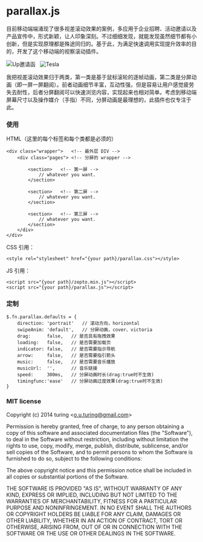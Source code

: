 parallax.js
===========

目前移动端端涌现了很多视差滚动效果的案例，多应用于企业招聘、活动邀请以及产品宣传中，形式新颖，让人印象深刻。不过细细发现，就能发现虽然细节都有小创新，但是实现原理都是殊途同归的。基于此，为满足快速调用实现提升效率的目的，开发了这个移动端的视察滚动插件。

![Up邀请函](https://raw.githubusercontent.com/hahnzhu/parallax.js/master/assets/gif/invitation.gif)&nbsp;&nbsp;&nbsp;![Tesla](https://raw.githubusercontent.com/hahnzhu/parallax.js/master/assets/gif/tesla.gif)

我把视差滚动效果归于两类，第一类是基于鼠标滚轮的逐帧动画，第二类是分屏动画（即一屏一屏翻阅）。前者动画细节丰富，互动性强，但是容易让用户感觉疲劳失去耐性，后者分屏翻阅可以快速浏览内容，实现起来也相对简单。考虑到移动端屏幕尺寸以及操作媒介（手指）不同，分屏动画是最理想的，此插件也仅专注于此。



### 使用

HTML（这里的每个标签和每个类都是必须的）
```
<div class="wrapper">	<!-- 最外层 DIV -->
	<div class="pages">	<!-- 分屏的 wrapper -->
		
		<section>	<!-- 第一屏 -->
		   	// whatever you want.
		</section>
	
		<section>	<!-- 第二屏 -->
			// whatever you want.
		</section>
	
		<section>	<!-- 第三屏 -->
			// whatever you want.
		</section>
	</div>
</div>
```

CSS 引用：
```
<style rel="stylesheet" href="{your path}/parallax.css"></style>
```

JS 引用：
```
<script src="{your path}/zepto.min.js"></script>
<script src="{your path}/parallax.js"></script>
```

### 定制
```
$.fn.parallax.defaults = {
	direction: 'portrait'	// 滚动方向，horizontal
	swipeAnim: 'default', 	// 分屏动画，cover、victoria
	drag:      false,  	// 是否具有拖拽效果
	loading:   false,  	// 是否需要加载页
	indicator: false,  	// 是否需要指示导航
	arrow:     false,  	// 是否需要指引箭头
	music:     false,  	// 是否需要音乐播放
	musicUrl:  '',     	// 音乐链接
	speed:     300ms,  	// 分屏动画时长(drag:true时不生效)
	timingfunc:'ease' 	// 分屏动画过度效果(drag:true时不生效)
}

```






### MIT license

Copyright (c) 2014 turing <[o.u.turing@gmail.com](mailto:o.u.turing@gmail.com)>

Permission is hereby granted, free of charge, to any person obtaining a copy of this software and associated documentation files (the "Software"), to deal in the Software without restriction, including without limitation the rights to use, copy, modify, merge, publish, distribute, sublicense, and/or sell copies of the Software, and to permit persons to whom the Software is furnished to do so, subject to the following conditions:

The above copyright notice and this permission notice shall be included in all copies or substantial portions of the Software.

THE SOFTWARE IS PROVIDED "AS IS", WITHOUT WARRANTY OF ANY KIND, EXPRESS OR IMPLIED, INCLUDING BUT NOT LIMITED TO THE WARRANTIES OF MERCHANTABILITY, FITNESS FOR A PARTICULAR PURPOSE AND NONINFRINGEMENT. IN NO EVENT SHALL THE AUTHORS OR COPYRIGHT HOLDERS BE LIABLE FOR ANY CLAIM, DAMAGES OR OTHER LIABILITY, WHETHER IN AN ACTION OF CONTRACT, TORT OR OTHERWISE, ARISING FROM, OUT OF OR IN CONNECTION WITH THE SOFTWARE OR THE USE OR OTHER DEALINGS IN THE SOFTWARE.
